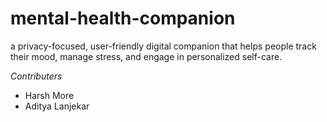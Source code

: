 # mental-health-companion
a privacy-focused, user-friendly digital companion that helps people track their mood, manage stress, and engage in personalized self-care.
<br/>

*Contributers* 
* Harsh More
*  Aditya Lanjekar
